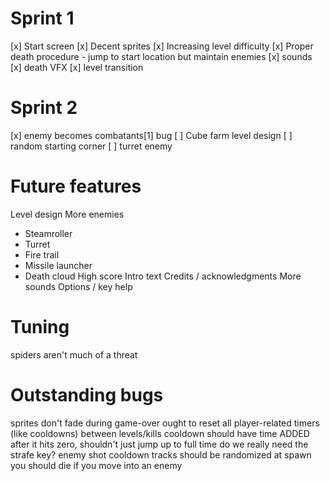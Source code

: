 # Sprint 1

[x] Start screen
[x] Decent sprites
[x] Increasing level difficulty
[x] Proper death procedure - jump to start location but maintain enemies
[x] sounds
[x] death VFX
[x] level transition

# Sprint 2

[x] enemy becomes combatants[1] bug
[ ] Cube farm level design
[ ] random starting corner
[ ] turret enemy

# Future features

Level design
More enemies
- Steamroller
- Turret
- Fire trail
- Missile launcher
- Death cloud
High score
Intro text
Credits / acknowledgments
More sounds
Options / key help

# Tuning

spiders aren't much of a threat

# Outstanding bugs

sprites don't fade during game-over
ought to reset all player-related timers (like cooldowns) between levels/kills
cooldown should have time ADDED after it hits zero, shouldn't just jump up to full time
do we really need the strafe key?
enemy shot cooldown tracks should be randomized at spawn
you should die if you move into an enemy
